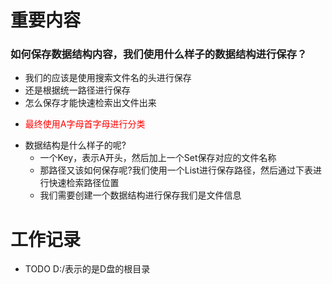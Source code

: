# 重要内容

### 如何保存数据结构内容，我们使用什么样子的数据结构进行保存？

* 我们的应该是使用搜索文件名的头进行保存
* 还是根据统一路径进行保存
* 怎么保存才能快速检索出文件出来
* <p style="color: red">最终使用A字母首字母进行分类</p>
* 数据结构是什么样子的呢?
    * 一个Key，表示A开头，然后加上一个Set保存对应的文件名称
    * 那路径又该如何保存呢?我们使用一个List进行保存路径，然后通过下表进行快速检索路径位置
    * 我们需要创建一个数据结构进行保存我们是文件信息

# 工作记录

* TODO D:/表示的是D盘的根目录
